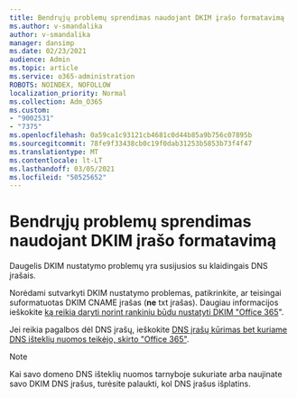 ```yaml
---
title: Bendrųjų problemų sprendimas naudojant DKIM įrašo formatavimą
ms.author: v-smandalika
author: v-smandalika
manager: dansimp
ms.date: 02/23/2021
audience: Admin
ms.topic: article
ms.service: o365-administration
ROBOTS: NOINDEX, NOFOLLOW
localization_priority: Normal
ms.collection: Adm_O365
ms.custom:
- "9002531"
- "7375"
ms.openlocfilehash: 0a59ca1c93121cb4681c0d44b85a9b756c07895b
ms.sourcegitcommit: 78fe9f33438cb0c19f0dab31253b5853b73f4f47
ms.translationtype: MT
ms.contentlocale: lt-LT
ms.lasthandoff: 03/05/2021
ms.locfileid: "50525652"
---
```

# <a name="fix-common-problems-with-dkim-record-formatting"></a>Bendrųjų problemų sprendimas naudojant DKIM įrašo formatavimą

Daugelis DKIM nustatymo problemų yra susijusios su klaidingais DNS įrašais.

Norėdami sutvarkyti DKIM nustatymo problemas, patikrinkite, ar teisingai suformatuotas DKIM CNAME įrašas (**ne** txt įrašas). Daugiau informacijos ieškokite [ką reikia daryti norint rankiniu būdu nustatyti DKIM "Office 365](https://docs.microsoft.com/microsoft-365/security/office-365-security/use-dkim-to-validate-outbound-email)".

Jei reikia pagalbos dėl DNS įrašų, ieškokite [DNS įrašų kūrimas bet kuriame DNS išteklių nuomos teikėjo, skirto "Office 365"](https://docs.microsoft.com/microsoft-365/admin/get-help-with-domains/create-dns-records-at-any-dns-hosting-provider).

> [!NOTE]
> Kai savo domeno DNS išteklių nuomos tarnyboje sukuriate arba naujinate savo DKIM DNS įrašus, turėsite palaukti, kol DNS įrašus išplatins.
